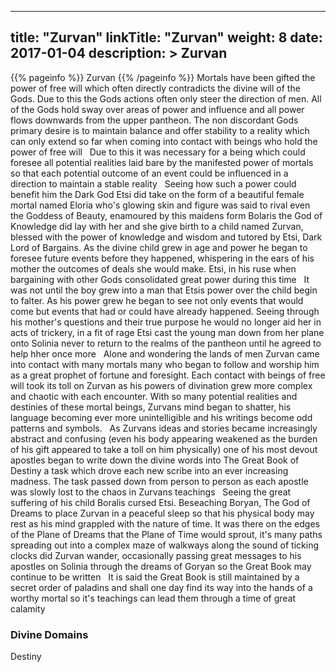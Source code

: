 
---
title: "Zurvan"
linkTitle: "Zurvan"
weight: 8
date: 2017-01-04
description: >
 Zurvan
---

{{% pageinfo %}}
Zurvan
{{% /pageinfo %}}
Mortals have been gifted the power of free will which often directly contradicts the divine will of the Gods. Due to this the Gods actions often only steer the direction of men. All of the Gods hold sway over areas of power and influence and all power flows downwards from the upper pantheon. The non discordant Gods primary desire is to maintain balance and offer stability to a reality which can only extend so far when coming into contact with beings who hold the power of free will <span class="line-spacer d-block"> </span> Due to this it was necessary for a being which could foresee all potential realities laid bare by the manifested power of mortals so that each potential outcome of an event could be influenced in a direction to maintain a stable reality <span class="line-spacer d-block"> </span> Seeing how such a power could benefit him the Dark God Etsi did take on the form of a beautiful female mortal named Eloria who's glowing skin and figure was said to rival even the Goddess of Beauty, enamoured by this maidens form Bolaris the God of Knowledge did lay with her and she give birth to a child named Zurvan, blessed with the power of knowledge and wisdom and tutored by Etsi, Dark Lord of Bargains. As the divine child grew in age and power he began to foresee future events before they happened, whispering in the ears of his mother the outcomes of deals she would make. Etsi, in his ruse when bargaining with other Gods consolidated great power during this time <span class="line-spacer d-block"> </span> It was not until the boy grew into a man that Etsis power over the child begin to falter. As his power grew he began to see not only events that would come but events that had or could have already happened. Seeing through his mother's questions and their true purpose he would no longer aid her in acts of trickery, in a fit of rage Etsi cast the young man down from her plane onto Solinia never to return to the realms of the pantheon until he agreed to help hher once more <span class="line-spacer d-block"> </span> Alone and wondering the lands of men Zurvan came into contact with many mortals many who began to follow and worship him as a great prophet of fortune and foresight. Each contact with beings of free will took its toll on Zurvan as his powers of divination grew more complex and chaotic with each encounter. With so many potential realities and destinies of these mortal beings, Zurvans mind began to shatter, his language becoming ever more unintelligible and his writings become odd patterns and symbols. <span class="line-spacer d-block"> </span> As Zurvans ideas and stories became increasingly abstract and confusing (even his body appearing weakened as the burden of his gift appeared to take a toll on him physically) one of his most devout apostles began to write down the divine words into The Great Book of Destiny a task which drove each new scribe into an ever increasing madness. The task passed down from person to person as each apostle was slowly lost to the chaos in Zurvans teachings <span class="line-spacer d-block"> </span> Seeing the great suffering of his child Boralis cursed Etsi. Beseaching Boryan, The God of Dreams to place Zurvan in a peaceful sleep so that his physical body may rest as his mind grappled with the nature of time. It was there on the edges of the Plane of Dreams that the Plane of Time would sprout, it's many paths spreading out into a complex maze of walkways along the sound of ticking clocks did Zurvan wander, occasionally passing great messages to his apostles on Solinia through the dreams of Goryan so the Great Book may continue to be written <span class="line-spacer d-block"> </span> It is said the Great Book is still maintained by a secret order of paladins and shall one day find its way into the hands of a worthy mortal so it's teachings can lead them through a time of great calamity

### Divine Domains

Destiny
